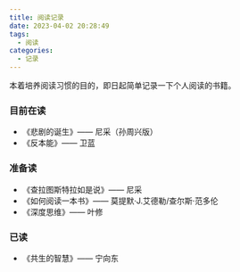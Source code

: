 ```yaml
---
title: 阅读记录
date: 2023-04-02 20:28:49
tags: 
  - 阅读
categories:
  - 记录
---
```


本着培养阅读习惯的目的，即日起简单记录一下个人阅读的书籍。


### 目前在读
- 《悲剧的诞生》—— 尼采（孙周兴版）
- 《反本能》—— 卫蓝


### 准备读
- 《查拉图斯特拉如是说》—— 尼采
- 《如何阅读一本书》—— 莫提默·J.艾德勒/查尔斯·范多伦
- 《深度思维》—— 叶修

### 已读
- 《共生的智慧》—— 宁向东
